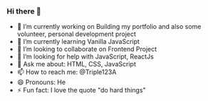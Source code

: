 ### Hi there 👋

<!--
**TRIPLE-ADE/TRIPLE-ADE** is a ✨ _special_ ✨ repository because its `README.md` (this file) appears on your GitHub profile.

Here are some ideas to get you started: -->

- 🔭 I’m currently working on Building my portfolio and also some volunteer, personal development project 
- 🌱 I’m currently learning Vanilla JavaScript
- 👯 I’m looking to collaborate on Frontend Project 
- 🤔 I’m looking for help with JavaScript, ReactJs
- 💬 Ask me about: HTML, CSS, JavaScript
- 📫 How to reach me: @Triple123A
- 😄 Pronouns: He
- ⚡ Fun fact: I love the quote "do hard things"
